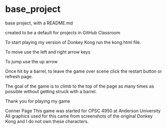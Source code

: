 # base_project
base project, with a README.md

created to be a default for projects in GitHub Classroom

To start playing my version of Donkey Kong run the kong.html file.

To move use the left and right arrow keys 

To jump use the up arrow

Once hit by a barrel, to leave the game over scene click the restart button or refresh page.

The goal of the game is to climb to the top of the page as many times as possible without getting struck with a barrel.

Thank you for playing my game

Conner Page
This game was started for CPSC 4950 at Anderson University
All graphics used for this came from screenshots of the original Donkey Kong and I do not own these characters.